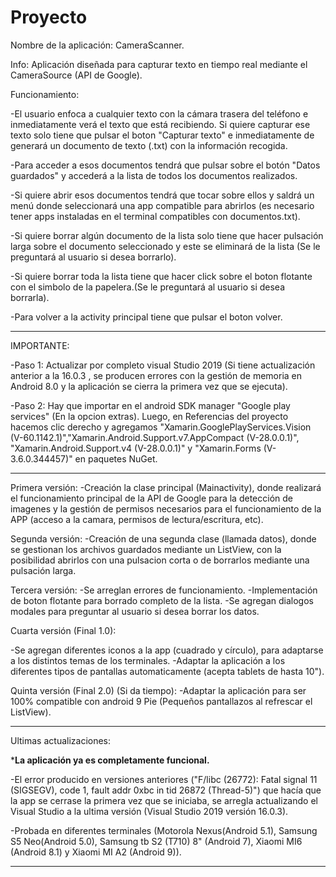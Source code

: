 # Proyecto

Nombre de la aplicación: CameraScanner.

Info:
Aplicación diseñada para capturar texto en tiempo real mediante el CameraSource (API de Google). 

Funcionamiento:

-El usuario enfoca a cualquier texto con la cámara trasera del teléfono e inmediatamente verá el texto que está recibiendo. Si quiere capturar ese texto solo tiene que pulsar el boton "Capturar texto" e inmediatamente de generará un documento de texto (.txt) con la información recogida.

-Para acceder a esos documentos tendrá que pulsar sobre el botón "Datos guardados" y accederá a la lista de todos los documentos realizados. 

-Si quiere abrir esos documentos tendrá que tocar sobre ellos y saldrá un menú donde seleccionará una app compatible para abrirlos (es necesario tener apps instaladas en el terminal compatibles con documentos.txt).

-Si quiere borrar algún documento de la lista solo tiene que hacer pulsación larga sobre el documento seleccionado y este se eliminará de la lista (Se le preguntará al usuario si desea borrarlo).

-Si quiere borrar toda la lista tiene que hacer click sobre el boton flotante con el simbolo de la papelera.(Se le preguntará al usuario si desea borrarla).

-Para volver a la activity principal tiene que pulsar el boton volver.

----------------------------------------------------------------------------------------------------------------------------------------
IMPORTANTE:

-Paso 1: Actualizar por completo visual Studio 2019 (Si tiene actualización anterior a la 16.0.3 , se producen errores con la gestión de memoria en Android 8.0 y la aplicación se cierra la primera vez que se ejecuta).

-Paso 2: Hay que importar en el android SDK manager "Google play services" (En la opcion extras). Luego, en Referencias del proyecto
hacemos clic derecho y agregamos "Xamarin.GooglePlayServices.Vision (V-60.1142.1)","Xamarin.Android.Support.v7.AppCompact (V-28.0.0.1)",
"Xamarin.Android.Support.v4 (V-28.0.0.1)" y  "Xamarin.Forms (V-3.6.0.344457)" en paquetes NuGet.


----------------------------------------------------------------------------------------------------------------------------------------


Primera versión: 
-Creación la clase principal (Mainactivity), donde realizará el funcionamiento principal de la API de Google para la detección de imagenes y la gestión de permisos necesarios para el funcionamiento de la APP (acceso a la camara, permisos de lectura/escritura, etc).

Segunda versión: 
-Creación de una segunda clase (llamada datos), donde se gestionan los archivos guardados mediante un ListView, con la posibilidad abrirlos con una pulsacion corta o de borrarlos mediante una pulsación larga.

Tercera versión:
-Se arreglan errores de funcionamiento.
-Implementación de boton flotante para borrado completo de la lista.
-Se agregan dialogos modales para preguntar al usuario si desea borrar los datos.

Cuarta versión (Final 1.0):

-Se agregan diferentes iconos a la app (cuadrado y círculo), para adaptarse a los distintos temas de los terminales.
-Adaptar la aplicación a los diferentes tipos de pantallas automaticamente (acepta tablets de hasta 10").

Quinta versión (Final 2.0) (Si da tiempo):
-Adaptar la aplicación para ser 100% compatible con android 9 Pie (Pequeños pantallazos al refrescar el ListView).


----------------------------------------------------------------------------------------------------------------------------------------
Ultimas actualizaciones:

*****La aplicación ya es completamente funcional.****

-El error producido en versiones anteriores ("F/libc (26772): Fatal signal 11 (SIGSEGV), code 1, fault addr 0xbc in tid 26872 (Thread-5)") que hacía que la app se cerrase la primera vez que se iniciaba, se arregla actualizando el Visual Studio a la ultima versión (Visual Studio 2019 versión 16.0.3).

-Probada en diferentes terminales (Motorola Nexus(Android 5.1), Samsung S5 Neo(Android 5.0), Samsung tb S2 (T710) 8" (Android 7), Xiaomi MI6 (Android 8.1) y Xiaomi MI A2 (Android 9)).

----------------------------------------------------------------------------------------------------------------------------------------

